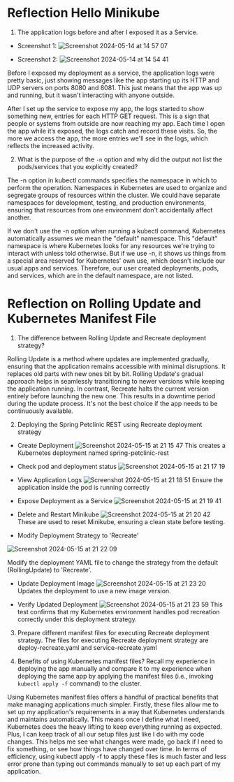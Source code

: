 # Reflection Hello Minikube

1. The application logs before and after I exposed it as a Service.

- Screenshot 1:
![Screenshot 2024-05-14 at 14 57 07](https://github.com/tvadhisti/advprog-module11/assets/127074983/16b29e1d-2e93-4beb-9b7c-ab20dcde30f4)

- Screenshot 2:
![Screenshot 2024-05-14 at 14 54 41](https://github.com/tvadhisti/advprog-module11/assets/127074983/fd20bf4a-4dd9-4110-949f-0d33f497c25b)

Before I exposed my deployment as a service, the application logs were pretty basic, just showing messages like the app starting up its HTTP and UDP servers on ports 8080 and 8081. This just means that the app was up and running, but it wasn't interacting with anyone outside.

After I set up the service to expose my app, the logs started to show something new, entries for each HTTP GET request. This is a sign that people or systems from outside are now reaching my app. Each time I open the app while it’s exposed, the logs catch and record these visits. So, the more we access the app, the more entries we'll see in the logs, which reflects the increased activity.

2. What is the purpose of the `-n` option and why did the output not list the pods/services that you explicitly created?

The -n option in kubectl commands specifies the namespace in which to perform the operation. Namespaces in Kubernetes are used to organize and segregate groups of resources within the cluster.  We could have separate namespaces for development, testing, and production environments, ensuring that resources from one environment don't accidentally affect another.

If we don't use the -n option when running a kubectl command, Kubernetes automatically assumes we mean the "default" namespace. This "default" namespace is where Kubernetes looks for any resources we're trying to interact with unless told otherwise. But if we use -n, it shows us things from a special area reserved for Kubernetes' own use, which doesn't include our usual apps and services. Therefore, our user created deployments, pods, and services, which are in the default namespace, are not listed.

# Reflection on Rolling Update and Kubernetes Manifest File

1. The difference between Rolling Update and Recreate deployment strategy?
   
Rolling Update is a method where updates are implemented gradually, ensuring that the application remains accessible with minimal disruptions. It replaces old parts with new ones bit by bit. Rolling Update's gradual approach helps in seamlessly transitioning to newer versions while keeping the application running. In contrast, Recreate halts the current version entirely before launching the new one. This results in a downtime period during the update process. It's not the best choice if the app needs to be continuously available.

2. Deploying the Spring Petclinic REST using Recreate deployment strategy

- Create Deployment
![Screenshot 2024-05-15 at 21 15 47](https://github.com/tvadhisti/advprog-module11/assets/127074983/ca19822f-0129-43c0-a938-f8071cdc11cf)
This creates a Kubernetes deployment named spring-petclinic-rest

- Check pod and deployment status
![Screenshot 2024-05-15 at 21 17 19](https://github.com/tvadhisti/advprog-module11/assets/127074983/f38bd757-c6ef-4e1c-93b7-5ff3498aeb97)

- View Application Logs
![Screenshot 2024-05-15 at 21 18 51](https://github.com/tvadhisti/advprog-module11/assets/127074983/65a55d62-2d28-4c80-962a-efe01bd10513)
Ensure the application inside the pod is running correctly

- Expose Deployment as a Service
![Screenshot 2024-05-15 at 21 19 41](https://github.com/tvadhisti/advprog-module11/assets/127074983/f9225376-be75-4df3-8f99-dda907f0b661)

- Delete and Restart Minikube
![Screenshot 2024-05-15 at 21 20 42](https://github.com/tvadhisti/advprog-module11/assets/127074983/4db11576-83a3-4283-bb3b-1f218b409f5a)
These are used to reset Minikube, ensuring a clean state before testing.

- Modify Deployment Strategy to 'Recreate'
  
![Screenshot 2024-05-15 at 21 22 09](https://github.com/tvadhisti/advprog-module11/assets/127074983/7588e1de-02a8-4035-9a6b-48e08f77e44c)

Modify the deployment YAML file to change the strategy from the default (RollingUpdate) to 'Recreate'.

- Update Deployment Image
![Screenshot 2024-05-15 at 21 23 20](https://github.com/tvadhisti/advprog-module11/assets/127074983/f0cb3630-e1b3-4593-afa7-9168074cbb89)
Updates the deployment to use a new image version.

- Verify Updated Deployment
![Screenshot 2024-05-15 at 21 23 59](https://github.com/tvadhisti/advprog-module11/assets/127074983/b65cb287-0bec-451f-9a1e-c06e622f239d)
This test confirms that my Kubernetes environment handles pod recreation correctly under this deployment strategy.

3. Prepare different manifest files for executing Recreate deployment strategy.
The files for executing Recreate deployment strategy are deploy-recreate.yaml and service-recreate.yaml

4. Benefits of using Kubernetes manifest files? Recall my experience in deploying the app manually and compare it to my experience when deploying the same app by applying the manifest files (i.e., invoking `kubectl apply -f` command) to the cluster.

Using Kubernetes manifest files offers a handful of practical benefits that make managing applications much simpler. Firstly, these files allow me to set up my application's requirements in a way that Kubernetes understands and maintains automatically. This means once I define what I need, Kubernetes does the heavy lifting to keep everything running as expected. Plus, I can keep track of all our setup files just like I do with my code changes. This helps me see what changes were made, go back if I need to fix something, or see how things have changed over time. In terms of efficiency, using kubectl apply -f to apply these files is much faster and less error prone than typing out commands manually to set up each part of my application. 
